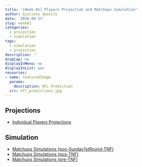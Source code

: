 ```yaml
---
title: '[Week 01] Players Projection and Matchups Simulation'
author: Giuliano Sposito
date: '2020-09-13'
slug: week01
categories:
  - projection
  - simulation
tags:
  - simulation
  - projection
description: ''
dropCap: no
displayInMenu: no
displayInList: yes
resources:
- name: featuredImage
  params:
    description: NFL Prediction
  src: nfl_predictions.jpg
---
```


<!--more-->

## Projections

- [Individual Players Projections](/reports/2020/ffa_players_projection_week1.html)

## Simulation

- [Matchups Simulations (pos-Sunday1stRound-TNF)](/reports/2020/dudes_simulation_v5_week1_posSunday1stRound.html)
- [Matchups Simulations (pos-TNF)](/reports/2020/dudes_simulation_v5_week1_posTNF.html)
- [Matchups Simulations (pre-TNF)](/reports/2020/dudes_simulation_v5_week1_preTNF.html)